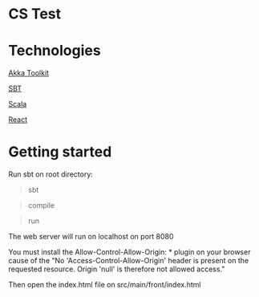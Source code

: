CS Test
==========

Technologies
============

[Akka Toolkit](http://akka.io/)

[SBT](http://www.scala-sbt.org/)

[Scala](https://www.scala-lang.org/)

[React](https://facebook.github.io/react/)

Getting started
===============

Run sbt on root directory:

> sbt 

> compile

> run

The web server will run on localhost on port 8080

You must install the Allow-Control-Allow-Origin: * plugin on your browser cause of the "No 'Access-Control-Allow-Origin' header is present on the requested resource. Origin 'null' is therefore not allowed access."

Then open the index.html file on src/main/front/index.html

